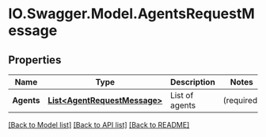 # IO.Swagger.Model.AgentsRequestMessage
## Properties

Name | Type | Description | Notes
------------ | ------------- | ------------- | -------------
**Agents** | [**List&lt;AgentRequestMessage&gt;**](AgentRequestMessage.md) | List of agents | (required)

[[Back to Model list]](../README.md#documentation-for-models) [[Back to API list]](../README.md#documentation-for-api-endpoints) [[Back to README]](../README.md)

